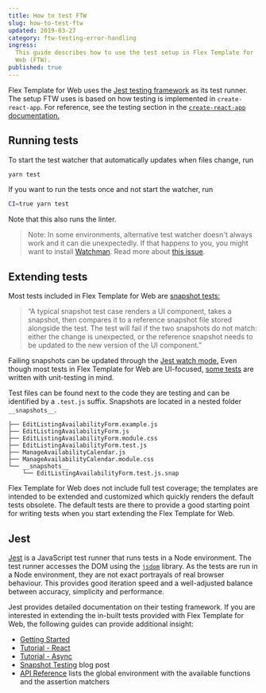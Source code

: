 ```yaml
---
title: How to test FTW
slug: how-to-test-ftw
updated: 2019-03-27
category: ftw-testing-error-handling
ingress:
  This guide describes how to use the test setup in Flex Template for
  Web (FTW).
published: true
---
```


Flex Template for Web uses the [Jest testing framework](https://jestjs.io/) as its test runner. The setup FTW uses is based on how testing is implemented in `create-react-app`. For reference, see the testing section in the [`create-react-app` documentation.](https://create-react-app.dev/docs/running-tests)


## Running tests

To start the test watcher that automatically updates when files change,
run

```bash
yarn test
```

If you want to run the tests once and not start the watcher, run

```bash
CI=true yarn test
```

Note that this also runs the linter.

> Note: In some environments, alternative test watcher doesn't always
> work and it can die unexpectedly. If that happens to you, you might
> want to install
> [Watchman](https://facebook.github.io/watchman/docs/install/). Read
> more about
> [this issue](https://github.com/facebook/create-react-app/issues/871).

## Extending tests

Most tests included in Flex Template for Web are [snapshot tests:](https://jestjs.io/docs/snapshot-testing) 

> “A typical snapshot test case renders a UI component, takes a snapshot, then compares it to a reference snapshot file stored alongside the test. The test will fail if the two snapshots do not match: either the change is unexpected, or the reference snapshot needs to be updated to the new version of the UI component.”

Failing snapshots can be updated through the [Jest watch mode.](https://jestjs.io/docs/snapshot-testing#interactive-snapshot-mode) Even though most tests in Flex Template for Web are UI-focused, [some tests](https://github.com/sharetribe/ftw-daily/blob/master/server/api-util/currency.test.js) are written with unit-testing in mind.

Test files can be found next to the code they are testing and can be identified by a `.test.js` suffix. Snapshots are located in a nested folder `__snapshots__`.


````
├── EditListingAvailabilityForm.example.js
├── EditListingAvailabilityForm.js
├── EditListingAvailabilityForm.module.css
├── EditListingAvailabilityForm.test.js
├── ManageAvailabilityCalendar.js
├── ManageAvailabilityCalendar.module.css
└── __snapshots__
    └── EditListingAvailabilityForm.test.js.snap

````

Flex Template for Web does not include full test coverage; the templates are intended to be extended and customized which quickly renders the default tests obsolete. The default tests are there to provide a good starting point for writing tests when you start extending the Flex Template for Web.

## Jest

[Jest](https://jestjs.io/) is a JavaScript test runner that runs tests in a Node environment. The test runner accesses the DOM using the [`jsdom`](https://github.com/jsdom/jsdom) library. As the tests are run in a Node environment, they are not exact portrayals of real browser behaviour. This provides good iteration speed and a well-adjusted balance between accuracy, simplicity and performance.

Jest provides detailed documentation on their testing framework. If you are interested in extending the in-built tests provided with Flex Template for Web, the following guides can provide additional insight:

- [Getting Started](https://jestjs.io/docs/en/getting-started)
- [Tutorial - React](https://jestjs.io/docs/en/tutorial-react)
- [Tutorial - Async](https://jestjs.io/docs/en/tutorial-async)
- [Snapshot Testing](https://jestjs.io/blog/2016/07/27/jest-14.html)
  blog post
- [API Reference](https://jestjs.io/docs/en/api) lists the global
    environment with the available functions and the assertion matchers
